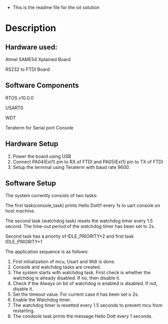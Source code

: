 
* This is the readme file for the iot solution
# Description

## Hardware used:
Atmel SAME54 Xplained Board

RS232 to FTDI Board

## Software Components
RTOS v10.0.0

USART0

WDT

Teraterm for Serial port Console

## Hardware Setup
1. Power the board using USB
2. Connect PA04(Ext1) pin to RX of FTDI and PA05(Ext1) pin to TX of FTDI
3. Setup the terminal using Teraterm with baud rate 9600.

## Software Setup

The system currently consists of two tasks:

The first task(console_task) prints Hello Dott!! every 1s to uart console on host machine.

The second task (watchdog task) resets the watchdog timer every 1.5 second. The time-out period of the watchdog timer has been set to 2s.

Second task has a priority of IDLE_PRIORITY+2 and first task IDLE_PRIORITY+1

The application sequence is as follows:
1. First intiialization of mcu, Usart and Wdt is done.
2. Console and watchdog tasks are created.
3. The system starts with watchdog task. First check is whether the watchdog is already disabled. If no, then disable it.
4. Check if the Always on bit of watchdog is enabled is disabled. If not, disable it.
5. Set the timeout value. For current case it has been set o 2s.
6. Enable the Watchdog timer.
7. The watchdog timer is resetted every 1.5 seconds to prevent mcu from restarting.
8. The condsole task prints the message Hello Dott every 1 seconds.

